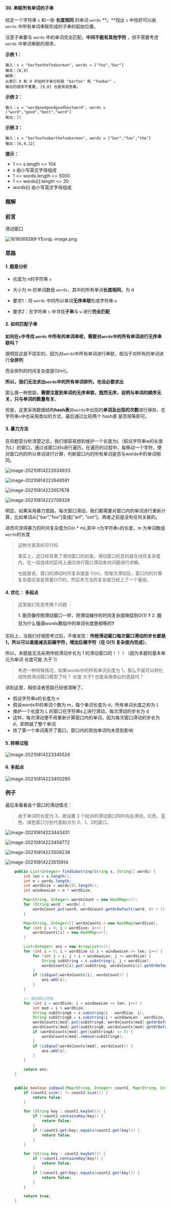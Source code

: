 #### 30. 串联所有单词的子串

给定一个字符串 `s` 和一些 **长度相同** 的单词 `words` **。**找出 `s` 中恰好可以由 `words` 中所有单词串联形成的子串的起始位置。

注意子串要与 `words` 中的单词完全匹配，**中间不能有其他字符** ，但不需要考虑 `words` 中单词串联的顺序。

**示例 1：**

```shell
输入：s = "barfoothefoobarman", words = ["foo","bar"]
输出：[0,9]
解释：
从索引 0 和 9 开始的子串分别是 "barfoo" 和 "foobar" 。
输出的顺序不重要, [9,0] 也是有效答案。
```

**示例 2：**

```shell
输入：s = "wordgoodgoodgoodbestword", words = ["word","good","best","word"]
输出：[]
```

**示例 3：**

```shell
输入：s = "barfoofoobarthefoobarman", words = ["bar","foo","the"]
输出：[6,9,12]
```

**提示：**

* 1 <= s.length <= 104
* s 由小写英文字母组成
* 1 <= words.length <= 5000
* 1 <= words[i].length <= 30
* words[i] 由小写英文字母组成

### 题解

### 前言

滑动窗口

![1618069289-YEvrqL-image.png](http://gitlab.wsh-study.com/xp-study/LeeteCode/blob/master/滑动窗口/images/串联所有单词的子串/1.jpg)

### 思路

#### 1. 题意分析

- 长度为 n的字符串 `s`

- 大小为 m 的单词数组 `words`，其中的所有单词**长度相同**，为 d
- 要求1：将 `words` 中的所以单词**无序串联**形成字符串 `w`
- 要求2：在字符串 `s` 中寻找**子串**与 `w` 进行**完全匹配**

#### 2. 如何匹配子串

**如何在`s`中寻找 `words` 中所有的单词串呢，需要对`words`中的所有单词进行无序串联吗？**

很明显这是不现实的，因为对`words`中所有单词进行串联，相当于对所有的单词进行**全排列**

而全排列的时间复杂度是O(m!)。

**所以，我们无法求出`words`中的所有单词排列，也没必要求出**

那么换一种思路，**需要注意到单词的无序串联，既然无序，说明与单词的顺序无关，只与单词的数量有关**。

但是，这里采用数据结构**hash表**对`words`中出现的**单词及出现的次数**进行保存，在字符串`s`中也采用类似的方式，最后通过比较两个 hash表 是否相等即可。

#### 3. 暴力方法

在将题意分析清楚之后，我们很容易想到维护一个长度为L（假设字符串w的长度为L）的窗口，通过该窗口对s进行遍历。在遍历的过程中，每移动一个字符，便对窗口内的所以单词进行计算，判断窗口内的所有单词是否与words中的单词相同。

![image-20210814222634933](http://gitlab.wsh-study.com/xp-study/LeeteCode/blob/master/滑动窗口/images/串联所有单词的子串/2.jpg)

![image-20210814222646591](http://gitlab.wsh-study.com/xp-study/LeeteCode/blob/master/滑动窗口/images/串联所有单词的子串/3.jpg)

![image-20210814222657678](http://gitlab.wsh-study.com/xp-study/LeeteCode/blob/master/滑动窗口/images/串联所有单词的子串/4.jpg)

![image-20210814222709329](http://gitlab.wsh-study.com/xp-study/LeeteCode/blob/master/滑动窗口/images/串联所有单词的子串/5.jpg)

明显，如果采用暴力思路，每次窗口滑动，我们都需要对窗口内的单词进行重新计算，比如单词从["bar","foo"]变成["arf", "oot"]，两者之前是没有任何关联的。

进而可求得暴力的时间复杂度为O(n * m),其中 n为字符串`s`的长度，m 为单词数组`words`的长度

> 这种方案真的可行吗
>
> 事实上，这已经背离了滑动窗口的初衷，滑动窗口的目的是在线性复杂度内，在一段连续的区间上通过进行窗口滑动来对问题进行求解。
>
> 也就是说，窗口的滑动时间复杂度是 O(n)，但每次滑动后，窗口内的计算复杂度应该是常量O(1)的，然后本方法的复杂度已经上了一个量级。
>

#### 4. 优化： 多起点 

> 这里我们先思考两个问题 ：
>
> **1. 能否像传统滑动窗口一样，将滑动操作的时间复杂度降低到O(1) ❓**
> **2. 题目为什么强调words数组中的单词长度是相等的❓**

实际上，当我们仔细思考过后，不难发现：**传统滑动窗口每次窗口滑动的步长都是 1，所以可以直接减去前缀字符，增加后缀字符（在 O(1) 复杂度内完成）**。

所以，本题是无法采用传统滑动步长为 1 的滑动窗口的！！！（因为本题的基本单元为单词 长度可能 大于 1）

> 考虑一种特殊情况，如果words中的所有单词长度为 1，那么不就可以转化成传统滑动窗口模型了吗？
> 长度 大于1 也能采用类似的思路吗？

讲到这里，相信读者思路已经很清晰了。

* 假设字符串s的长度为 n
* 假设words中的单词个数为 m，每个单词长度为 d，所有单词长度之和为 L
* 维护一个长度为 L 的窗口在字符串s上进行滑动，每次滑动的步长为 d
* 这样，每次滑动便不用重新计算窗口内的单词，因为每次窗口滑动的步长为 d，即跨越了整个单词
* 除了第一个单词离开了窗口，窗口内的其他单词均未受到影响

#### 5. 转移过程

![image-20210814223345526](http://gitlab.wsh-study.com/xp-study/LeeteCode/blob/master/滑动窗口/images/串联所有单词的子串/6.jpg)

#### 6. 多起点

![image-20210814223400285](http://gitlab.wsh-study.com/xp-study/LeeteCode/blob/master/滑动窗口/images/串联所有单词的子串/7.jpg)

### 例子

最后来看看各个窗口的滑动情况：

> 由于单词的长度为 3，故设置 3 个起点的滑动窗口同时向右滑动，红色、蓝色、绿色窗口分别代表起点为 0、1、2的窗口。

![image-20210814223443431](http://gitlab.wsh-study.com/xp-study/LeeteCode/blob/master/滑动窗口/images/串联所有单词的子串/8.jpg)

![image-20210814223458772](http://gitlab.wsh-study.com/xp-study/LeeteCode/blob/master/滑动窗口/images/串联所有单词的子串/9.jpg)

![image-20210814223508238](http://gitlab.wsh-study.com/xp-study/LeeteCode/blob/master/滑动窗口/images/串联所有单词的子串/10.jpg)

![image-20210814223515914](http://gitlab.wsh-study.com/xp-study/LeeteCode/blob/master/滑动窗口/images/串联所有单词的子串/11.jpg)

```java
    public List<Integer> findSubstring(String s, String[] words) {
        int len = s.length();
        int n = words.length;
        int wordSize = words[0].length();
        int windowsLen = n * wordSize;

        Map<String, Integer> wordsCount = new HashMap<>();
        for (String word : words) {
            wordsCount.put(word, wordsCount.getOrDefault(word, 0) + 1);
        }

        Map<String, Integer>[] wordsCounts = new HashMap[wordSize];
        for (int i = 0; i < wordSize; i++) {
            wordsCounts[i] = new HashMap<>();
        }

        List<Integer> ans = new ArrayList<>();
        for (int i = 0; i < wordSize && i + windowsLen <= len; i++) {
            for (int j = i; j < i + windowsLen; j += wordSize) {
                String subString = s.substring(j, j + wordSize);
                wordsCounts[i].put(subString, wordsCounts[i].getOrDefault(subString, 0) + 1);
            }
            if (isEqual(wordsCounts[i], wordsCount)) {
                ans.add(i);
            }
        }

        // 滑动窗口开始
        for (int i = wordSize; i + windowsLen <= len; i++) {
            int mod = i % wordSize;
            String subStringA = s.substring(i - wordSize, i);
            String subStringB = s.substring(i + windowsLen - wordSize, i + windowsLen);
            wordsCounts[mod].put(subStringA, wordsCounts[mod].getOrDefault(subStringA, 0) - 1);
            wordsCounts[mod].put(subStringB, wordsCounts[mod].getOrDefault(subStringB, 0) + 1);
            if (wordsCounts[mod].get(subStringA) <= 0) {
                wordsCounts[mod].remove(subStringA);
            }
            if (isEqual(wordsCounts[mod], wordsCount)) {
                ans.add(i);
            }
        }

        return ans;
    }


    public boolean isEqual(Map<String, Integer> count1, Map<String, Integer> count2) {
        if (count1.size() != count2.size()) {
            return false;
        }

        for (String key : count1.keySet()) {
            if (!count2.containsKey(key)) {
                return false;
            }
            if (!count1.get(key).equals(count2.get(key))) {
                return false;
            }
        }

        for (String key : count2.keySet()) {
            if (!count1.containsKey(key)) {
                return false;
            }
            if (!count1.get(key).equals(count2.get(key))) {
                return false;
            }
        }

        return true;
    }
```

